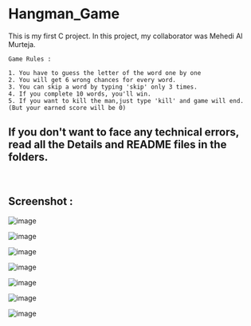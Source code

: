 # Hangman_Game

This is my first C project. In this project, my collaborator was Mehedi Al Murteja.

    Game Rules : 
    
    1. You have to guess the letter of the word one by one
    2. You will get 6 wrong chances for every word.
    3. You can skip a word by typing 'skip' only 3 times.
    4. If you complete 10 words, you'll win.
    5. If you want to kill the man,just type 'kill' and game will end. (But your earned score will be 0)

## If you don't want to face any technical errors, read all the Details and README files in the folders.

<br/>

## Screenshot :

![image](https://user-images.githubusercontent.com/81816852/136185433-82dc6903-32b4-4fff-8706-00aab0ce187d.png)

![image](https://user-images.githubusercontent.com/81816852/136185925-3060a481-04cc-461f-af6a-7c0acc494fae.png)

![image](https://user-images.githubusercontent.com/81816852/136186187-b9e9f93e-c4b7-41ff-94b8-3b034b726a62.png)

![image](https://user-images.githubusercontent.com/81816852/136186281-1ea875ad-d3e7-4b1c-bd38-a9146a81198e.png)

![image](https://user-images.githubusercontent.com/81816852/136186776-2febbeb5-2250-4a35-bcfa-66c58ed268ca.png)

![image](https://user-images.githubusercontent.com/81816852/136187153-441155e3-e409-4108-bf75-32b42c4850db.png)

![image](https://user-images.githubusercontent.com/81816852/136187193-f57705bf-4c83-437c-b2b8-d38aaa4ac04e.png)



